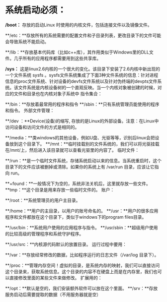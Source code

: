 # 系统启动必须：

**/boot：** 存放的启动Linux 时使用的内核文件，包括连接文件以及镜像文件。

**/etc：**存放所有的系统需要的配置文件和子目录列表，更改目录下的文件可能会导致系统不能启动。

**/lib：**存放基本代码库（比如c++库），其作用类似于Windows里的DLL文件。几乎所有的应用程序都需要用到这些共享库。

**/sys：**
 这是linux2.6内核的一个很大的变化。该目录下安装了2.6内核中新出现的一个文件系统 sysfs 。sysfs文件系统集成了下面3种文件系统的信息：针对进程信息的proc文件系统、针对设备的devfs文件系统以及针对伪终端的devpts文件系统。该文件系统是内核设备树的一个直观反映。当一个内核对象被创建的时候，对应的文件和目录也在内核对象子系统中
指令集合：

**/bin：**存放着最常用的程序和指令
**/sbin：**只有系统管理员能使用的程序和指令。
外部文件管理：

**/dev ：**Device(设备)的缩写, 存放的是Linux的外部设备。注意：在Linux中访问设备和访问文件的方式是相同的。

**/media：**类windows的其他设备，例如U盘、光驱等等，识别后linux会把设备放到这个目录下。
**/mnt：**临时挂载别的文件系统的，我们可以将光驱挂载在/mnt/上，然后进入该目录就可以查看光驱里的内容了。
临时文件：

**/run：**是一个临时文件系统，存储系统启动以来的信息。当系统重启时，这个目录下的文件应该被删掉或清除。如果你的系统上有 /var/run 目录，应该让它指向 run。

**+found：**一般情况下为空的，系统非法关机后，这里就存放一些文件。
**tmp：**这个目录是用来存放一些临时文件的。
账户：

**/root：**系统管理员的用户主目录。

**/home：**用户的主目录，以用户的账号命名的。
**/usr：**用户的很多应用程序和文件都放在这个目录下，类似于windows下的program files目录。

**/usr/bin：**系统用户使用的应用程序与指令。
**/usr/sbin：**超级用户使用的比较高级的管理程序和系统守护程序。

**/usr/src：**内核源代码默认的放置目录。
运行过程中要用：

**/var：**存放经常修改的数据，比如程序运行的日志文件（/var/log 目录下）。

**/proc：**管理内存空间！虚拟的目录，是系统内存的映射，我们可以直接访问这个目录来，获取系统信息。这个目录的内容不在硬盘上而是在内存里，我们也可以直接修改里面的某些文件来做修改。
扩展用的：

**/opt：**默认是空的，我们安装额外软件可以放在这个里面。
**/srv：**存放服务启动后需要提取的数据（不用服务器就是空）